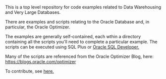 
This is a top level repository for code examples related to Data Warehousing and Very Large Databases.  

There are examples and scripts relating to the Oracle Database and, in particular, the Oracle Optimizer. 

The examples are generally self-contained, each wthin a directory containing all the scripts you'll need to complete a particular example. The scripts can be executed using SQL Plus or <a href="http://www.oracle.com/technetwork/developer-tools/sql-developer/downloads/index.html">Oracle SQL Developer.</a>

Many of the scripts are referenced from the Oracle Optimizer Blog, here: https://blogs.oracle.com/optimizer

To contribute, see <a href="https://github.com/oracle/dw-vldb/blob/master/CONTRIBUTING.md">here.</a>

